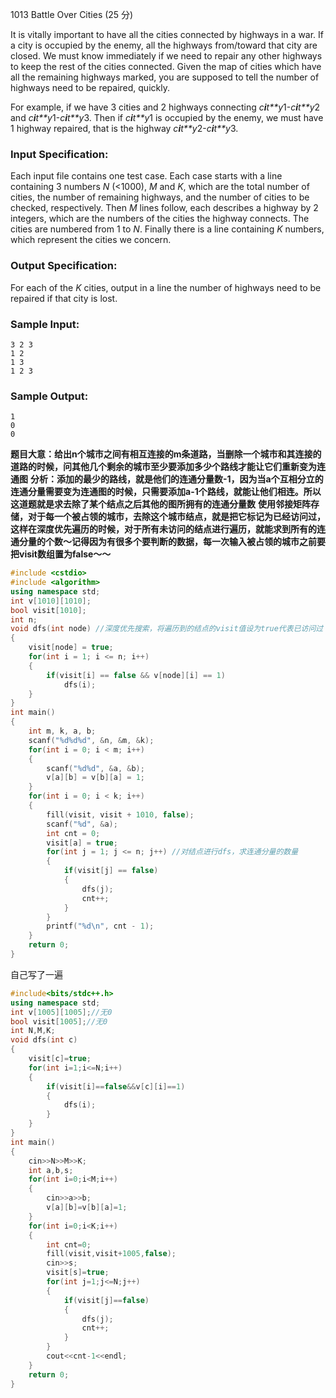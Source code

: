 1013 Battle Over Cities (25 分)

It is vitally important to have all the cities connected by highways in a war. If a city is occupied by the enemy, all the highways from/toward that city are closed. We must know immediately if we need to repair any other highways to keep the rest of the cities connected. Given the map of cities which have all the remaining highways marked, you are supposed to tell the number of highways need to be repaired, quickly.

For example, if we have 3 cities and 2 highways connecting *c**i**t**y*1-*c**i**t**y*2 and *c**i**t**y*1-*c**i**t**y*3. Then if *c**i**t**y*1 is occupied by the enemy, we must have 1 highway repaired, that is the highway *c**i**t**y*2-*c**i**t**y*3.

### Input Specification:

Each input file contains one test case. Each case starts with a line containing 3 numbers *N* (<1000), *M* and *K*, which are the total number of cities, the number of remaining highways, and the number of cities to be checked, respectively. Then *M* lines follow, each describes a highway by 2 integers, which are the numbers of the cities the highway connects. The cities are numbered from 1 to *N*. Finally there is a line containing *K* numbers, which represent the cities we concern.

### Output Specification:

For each of the *K* cities, output in a line the number of highways need to be repaired if that city is lost.

### Sample Input:

```in
3 2 3
1 2
1 3
1 2 3
```

### Sample Output:

```out
1
0
0
```

**题目大意：给出n个城市之间有相互连接的m条道路，当删除一个城市和其连接的道路的时候，问其他几个剩余的城市至少要添加多少个路线才能让它们重新变为连通图**
**分析：添加的最少的路线，就是他们的连通分量数-1，因为当a个互相分立的连通分量需要变为连通图的时候，只需要添加a-1个路线，就能让他们相连。所以这道题就是求去除了某个结点之后其他的图所拥有的连通分量数**
**使用邻接矩阵存储，对于每一个被占领的城市，去除这个城市结点，就是把它标记为已经访问过，这样在深度优先遍历的时候，对于所有未访问的结点进行遍历，就能求到所有的连通分量的个数～记得因为有很多个要判断的数据，每一次输入被占领的城市之前要把visit数组置为false～～**

```c++
#include <cstdio>
#include <algorithm>
using namespace std;
int v[1010][1010];
bool visit[1010];
int n;
void dfs(int node) //深度优先搜索，将遍历到的结点的visit值设为true代表已访问过
{
    visit[node] = true;
    for(int i = 1; i <= n; i++)
    {
        if(visit[i] == false && v[node][i] == 1)
            dfs(i);
    }
}
int main() 
{
    int m, k, a, b;
    scanf("%d%d%d", &n, &m, &k);
    for(int i = 0; i < m; i++)
    {
        scanf("%d%d", &a, &b);
        v[a][b] = v[b][a] = 1;
    }
    for(int i = 0; i < k; i++)
    {
        fill(visit, visit + 1010, false);
        scanf("%d", &a);
        int cnt = 0;
        visit[a] = true;
        for(int j = 1; j <= n; j++) //对结点进行dfs，求连通分量的数量
        {
            if(visit[j] == false)
            {
                dfs(j);
                cnt++;
            }
        }
        printf("%d\n", cnt - 1);
    }
    return 0;
}
```

自己写了一遍

```c++
#include<bits/stdc++.h>
using namespace std;
int v[1005][1005];//无0
bool visit[1005];//无0
int N,M,K;
void dfs(int c)
{
    visit[c]=true;
    for(int i=1;i<=N;i++)
    {
        if(visit[i]==false&&v[c][i]==1)
        {
            dfs(i);
        }
    }
}
int main()
{
    cin>>N>>M>>K;
    int a,b,s;
    for(int i=0;i<M;i++)
    {
        cin>>a>>b;
        v[a][b]=v[b][a]=1;
    }
    for(int i=0;i<K;i++)
    {
        int cnt=0;
        fill(visit,visit+1005,false);
        cin>>s;
        visit[s]=true;
        for(int j=1;j<=N;j++)
        {
            if(visit[j]==false)
            {
                dfs(j);
                cnt++;
            }
        }
        cout<<cnt-1<<endl;
    }
    return 0;
}
```

